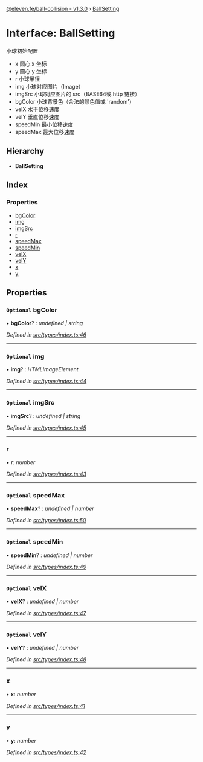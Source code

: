 [@eleven.fe/ball-collision - v1.3.0](../README.md) › [BallSetting](ballsetting.md)

# Interface: BallSetting

小球初始配置
 - x 圆心 x 坐标
 - y 圆心 y 坐标
 - r 小球半径
 - img 小球对应图片（Image）
 - imgSrc 小球对应图片的 src（BASE64或 http 链接）
 - bgColor 小球背景色（合法的颜色值或 'random'）
 - velX 水平位移速度
 - velY 垂直位移速度
 - speedMin 最小位移速度
 - speedMax 最大位移速度

## Hierarchy

* **BallSetting**

## Index

### Properties

* [bgColor](ballsetting.md#optional-bgcolor)
* [img](ballsetting.md#optional-img)
* [imgSrc](ballsetting.md#optional-imgsrc)
* [r](ballsetting.md#r)
* [speedMax](ballsetting.md#optional-speedmax)
* [speedMin](ballsetting.md#optional-speedmin)
* [velX](ballsetting.md#optional-velx)
* [velY](ballsetting.md#optional-vely)
* [x](ballsetting.md#x)
* [y](ballsetting.md#y)

## Properties

### `Optional` bgColor

• **bgColor**? : *undefined | string*

*Defined in [src/types/index.ts:46](https://github.com/Eleven90/ball-collision/blob/9b6febd/src/types/index.ts#L46)*

___

### `Optional` img

• **img**? : *HTMLImageElement*

*Defined in [src/types/index.ts:44](https://github.com/Eleven90/ball-collision/blob/9b6febd/src/types/index.ts#L44)*

___

### `Optional` imgSrc

• **imgSrc**? : *undefined | string*

*Defined in [src/types/index.ts:45](https://github.com/Eleven90/ball-collision/blob/9b6febd/src/types/index.ts#L45)*

___

###  r

• **r**: *number*

*Defined in [src/types/index.ts:43](https://github.com/Eleven90/ball-collision/blob/9b6febd/src/types/index.ts#L43)*

___

### `Optional` speedMax

• **speedMax**? : *undefined | number*

*Defined in [src/types/index.ts:50](https://github.com/Eleven90/ball-collision/blob/9b6febd/src/types/index.ts#L50)*

___

### `Optional` speedMin

• **speedMin**? : *undefined | number*

*Defined in [src/types/index.ts:49](https://github.com/Eleven90/ball-collision/blob/9b6febd/src/types/index.ts#L49)*

___

### `Optional` velX

• **velX**? : *undefined | number*

*Defined in [src/types/index.ts:47](https://github.com/Eleven90/ball-collision/blob/9b6febd/src/types/index.ts#L47)*

___

### `Optional` velY

• **velY**? : *undefined | number*

*Defined in [src/types/index.ts:48](https://github.com/Eleven90/ball-collision/blob/9b6febd/src/types/index.ts#L48)*

___

###  x

• **x**: *number*

*Defined in [src/types/index.ts:41](https://github.com/Eleven90/ball-collision/blob/9b6febd/src/types/index.ts#L41)*

___

###  y

• **y**: *number*

*Defined in [src/types/index.ts:42](https://github.com/Eleven90/ball-collision/blob/9b6febd/src/types/index.ts#L42)*
